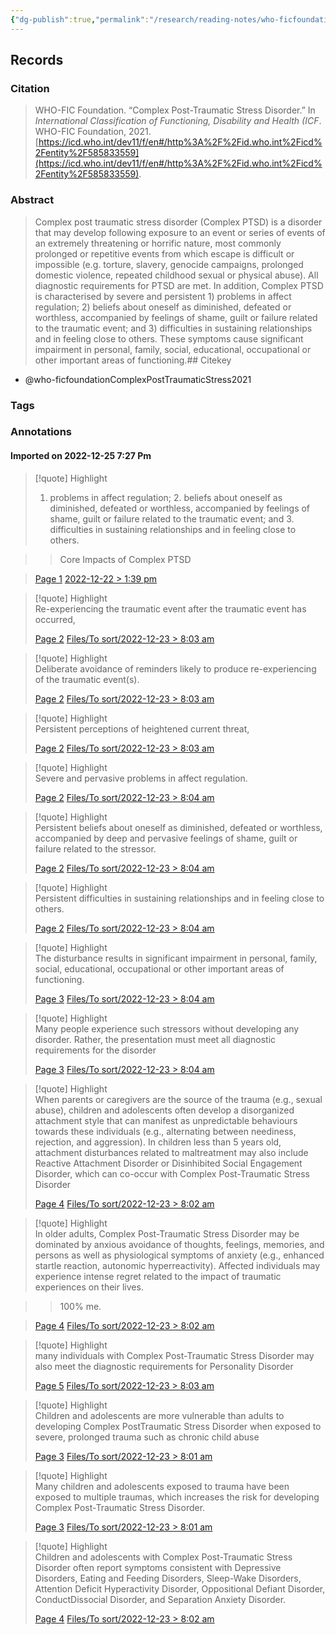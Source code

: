 ```yaml
---
{"dg-publish":true,"permalink":"/research/reading-notes/who-ficfoundation-complex-post-traumatic-stress2021/","tags":["gardenEntry"]}
---
```



## Records

### Citation

> WHO-FIC Foundation. “Complex Post-Traumatic Stress Disorder.” In _International Classification of Functioning, Disability and Health (ICF_. WHO-FIC Foundation, 2021. [https://icd.who.int/dev11/f/en#/http%3A%2F%2Fid.who.int%2Ficd%2Fentity%2F585833559](https://icd.who.int/dev11/f/en#/http%3A%2F%2Fid.who.int%2Ficd%2Fentity%2F585833559).

### Abstract

> Complex post traumatic stress disorder (Complex PTSD) is a disorder that may develop following exposure to an event or series of events of an extremely threatening or horrific nature, most commonly prolonged or repetitive events from which escape is difficult or impossible (e.g. torture, slavery, genocide campaigns, prolonged domestic violence, repeated childhood sexual or physical abuse). All diagnostic requirements for PTSD are met. In addition, Complex PTSD is characterised by severe and persistent 1) problems in affect regulation; 2) beliefs about oneself as diminished, defeated or worthless, accompanied by feelings of shame, guilt or failure related to the traumatic event; and 3) difficulties in sustaining relationships and in feeling close to others. These symptoms cause significant impairment in personal, family, social, educational, occupational or other important areas of functioning.## Citekey
- @who-ficfoundationComplexPostTraumaticStress2021

### Tags

### Annotations



#### Imported on 2022-12-25 7:27 Pm

> [!quote] Highlight
> 1. problems in affect regulation; 2. beliefs about oneself as diminished, defeated or worthless, accompanied by feelings of shame, guilt or failure related to the traumatic event; and 3. difficulties in sustaining relationships and in feeling close to others.

>> Core Impacts of Complex PTSD

>
> [Page 1](zotero://open-pdf/library/items/HZPPLYTU?page=1) [2022-12-22 > 1:39 pm](2022-12-22#1:39%20pm)

> [!quote] Highlight  
> Re-experiencing the traumatic event after the traumatic event has occurred,
>
> [Page 2](zotero://open-pdf/library/items/HZPPLYTU?page=2) [Files/To sort/2022-12-23 > 8:03 am](Files/To%20sort/2022-12-23#8:03%20am)

> [!quote] Highlight  
> Deliberate avoidance of reminders likely to produce re-experiencing of the traumatic event(s).
>
> [Page 2](zotero://open-pdf/library/items/HZPPLYTU?page=2) [Files/To sort/2022-12-23 > 8:03 am](Files/To%20sort/2022-12-23#8:03%20am)

> [!quote] Highlight  
> Persistent perceptions of heightened current threat,
>
> [Page 2](zotero://open-pdf/library/items/HZPPLYTU?page=2) [Files/To sort/2022-12-23 > 8:03 am](Files/To%20sort/2022-12-23#8:03%20am)

> [!quote] Highlight  
> Severe and pervasive problems in affect regulation.
>
> [Page 2](zotero://open-pdf/library/items/HZPPLYTU?page=2) [Files/To sort/2022-12-23 > 8:04 am](Files/To%20sort/2022-12-23#8:04%20am)

> [!quote] Highlight  
> Persistent beliefs about oneself as diminished, defeated or worthless, accompanied by deep and pervasive feelings of shame, guilt or failure related to the stressor.
>
> [Page 2](zotero://open-pdf/library/items/HZPPLYTU?page=2) [Files/To sort/2022-12-23 > 8:04 am](Files/To%20sort/2022-12-23#8:04%20am)

> [!quote] Highlight  
> Persistent difficulties in sustaining relationships and in feeling close to others.
>
> [Page 2](zotero://open-pdf/library/items/HZPPLYTU?page=2) [Files/To sort/2022-12-23 > 8:04 am](Files/To%20sort/2022-12-23#8:04%20am)

> [!quote] Highlight  
> The disturbance results in significant impairment in personal, family, social, educational, occupational or other important areas of functioning.
>
> [Page 3](zotero://open-pdf/library/items/HZPPLYTU?page=3) [Files/To sort/2022-12-23 > 8:04 am](Files/To%20sort/2022-12-23#8:04%20am)

> [!quote] Highlight  
> Many people experience such stressors without developing any disorder. Rather, the presentation must meet all diagnostic requirements for the disorder
>
> [Page 3](zotero://open-pdf/library/items/HZPPLYTU?page=3) [Files/To sort/2022-12-23 > 8:04 am](Files/To%20sort/2022-12-23#8:04%20am)

> [!quote] Highlight  
> When parents or caregivers are the source of the trauma (e.g., sexual abuse), children and adolescents often develop a disorganized attachment style that can manifest as unpredictable behaviours towards these individuals (e.g., alternating between neediness, rejection, and aggression). In children less than 5 years old, attachment disturbances related to maltreatment may also include Reactive Attachment Disorder or Disinhibited Social Engagement Disorder, which can co-occur with Complex Post-Traumatic Stress Disorder
>
> [Page 4](zotero://open-pdf/library/items/HZPPLYTU?page=4) [Files/To sort/2022-12-23 > 8:02 am](Files/To%20sort/2022-12-23#8:02%20am)

> [!quote] Highlight  
> In older adults, Complex Post-Traumatic Stress Disorder may be dominated by anxious avoidance of thoughts, feelings, memories, and persons as well as physiological symptoms of anxiety (e.g., enhanced startle reaction, autonomic hyperreactivity). Affected individuals may experience intense regret related to the impact of traumatic experiences on their lives.

>> 100% me.

>
> [Page 4](zotero://open-pdf/library/items/HZPPLYTU?page=4) [Files/To sort/2022-12-23 > 8:02 am](Files/To%20sort/2022-12-23#8:02%20am)

> [!quote] Highlight  
> many individuals with Complex Post-Traumatic Stress Disorder may also meet the diagnostic requirements for Personality Disorder
>
> [Page 5](zotero://open-pdf/library/items/HZPPLYTU?page=5) [Files/To sort/2022-12-23 > 8:03 am](Files/To%20sort/2022-12-23#8:03%20am)

> [!quote] Highlight  
> Children and adolescents are more vulnerable than adults to developing Complex PostTraumatic Stress Disorder when exposed to severe, prolonged trauma such as chronic child abuse
>
> [Page 3](zotero://open-pdf/library/items/HZPPLYTU?page=3) [Files/To sort/2022-12-23 > 8:01 am](Files/To%20sort/2022-12-23#8:01%20am)

> [!quote] Highlight  
> Many children and adolescents exposed to trauma have been exposed to multiple traumas, which increases the risk for developing Complex Post-Traumatic Stress Disorder.
>
> [Page 3](zotero://open-pdf/library/items/HZPPLYTU?page=3) [Files/To sort/2022-12-23 > 8:01 am](Files/To%20sort/2022-12-23#8:01%20am)

> [!quote] Highlight  
> Children and adolescents with Complex Post-Traumatic Stress Disorder often report symptoms consistent with Depressive Disorders, Eating and Feeding Disorders, Sleep-Wake Disorders, Attention Deficit Hyperactivity Disorder, Oppositional Defiant Disorder, ConductDissocial Disorder, and Separation Anxiety Disorder.
>
> [Page 4](zotero://open-pdf/library/items/HZPPLYTU?page=4) [Files/To sort/2022-12-23 > 8:02 am](Files/To%20sort/2022-12-23#8:02%20am)




